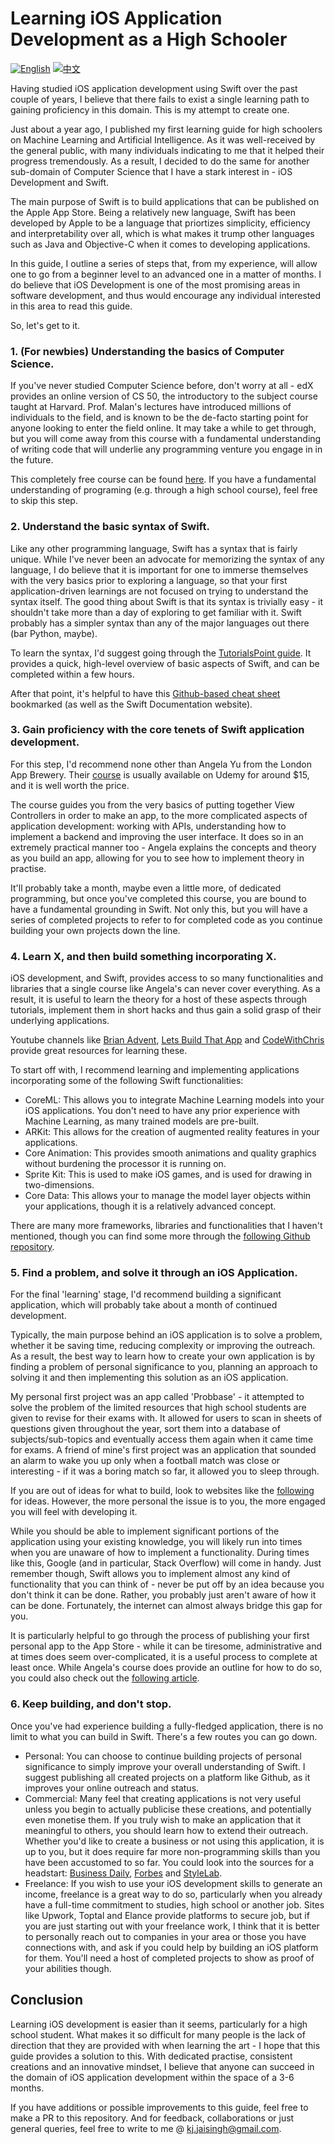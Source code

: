 # Learning iOS Application Development as a High Schooler
<a href="./README.md"><img alt="English" src="https://img.shields.io/badge/English-lightgrey"></a>
<a href="./README-CN.md"><img alt="中文" src="https://img.shields.io/badge/中文-lightgrey"></a>

Having studied iOS application development using Swift over the past couple of years, I believe that there fails to exist a single learning path to gaining proficiency in this domain. This is my attempt to create one.

Just about a year ago, I published my first learning guide for high schoolers on Machine Learning and Artificial Intelligence. As it was well-received by the general public, with many individuals indicating to me that it helped their progress tremendously. As a result, I decided to do the same for another sub-domain of Computer Science that I have a stark interest in - iOS Development and Swift.

The main purpose of Swift is to build applications that can be published on the Apple App Store. Being a relatively new language, Swift has been developed by Apple to be a language that priortizes simplicity, efficiency and interpretability over all, which is what makes it trump other languages such as Java and Objective-C when it comes to developing applications. 

In this guide, I outline a series of steps that, from my experience, will allow one to go from a beginner level to an advanced one in a matter of months. I do believe that iOS Development is one of the most promising areas in software development, and thus would encourage any individual interested in this area to read this guide.

So, let's get to it.

### 1. (For newbies) Understanding the basics of Computer Science.
If you've never studied Computer Science before, don't worry at all - edX provides an online version of CS 50, the introductory to the subject course taught at Harvard. Prof. Malan's lectures have introduced millions of individuals to the field, and is known to be the de-facto starting point for anyone looking to enter the field online. It may take a while to get through, but you will come away from this course with a fundamental understanding of writing code that will underlie any programming venture you engage in in the future.

This completely free course can be found [here](https://www.edx.org/learn/computer-science/harvard-university-cs50-s-introduction-to-computer-science). If you have a fundamental understanding of programing (e.g. through a high school course), feel free to skip this step. 

### 2. Understand the basic syntax of Swift.
Like any other programming language, Swift has a syntax that is fairly unique. While I've never been an advocate for memorizing the syntax of any language, I do believe that it is important for one to immerse themselves with the very basics prior to exploring a language, so that your first application-driven learnings are not focused on trying to understand the syntax itself. The good thing about Swift is that its syntax is trivially easy - it shouldn't take more than a day of exploring to get familiar with it. Swift probably has a simpler syntax than any of the major languages out there (bar Python, maybe).

To learn the syntax, I'd suggest going through the [TutorialsPoint guide](https://www.tutorialspoint.com/swift/swift_basic_syntax.htm). It provides a quick, high-level overview of basic aspects of Swift, and can be completed within a few hours.

After that point, it's helpful to have this [Github-based cheat sheet](https://github.com/reinder42/SwiftCheatsheet) bookmarked (as well as the Swift Documentation website).

### 3. Gain proficiency with the core tenets of Swift application development.
For this step, I'd recommend none other than Angela Yu from the London App Brewery. Their [course](https://www.udemy.com/ios11-app-development-bootcamp/) is usually available on Udemy for around $15, and it is well worth the price.

The course guides you from the very basics of putting together View Controllers in order to make an app, to the more complicated aspects of application development: working with APIs, understanding how to implement a backend and improving the user interface. It does so in an extremely practical manner too - Angela explains the concepts and theory as you build an app, allowing for you to see how to implement theory in practise.

It'll probably take a month, maybe even a little more, of dedicated programming, but once you've completed this course, you are bound to have a fundamental grounding in Swift. Not only this, but you will have a series of completed projects to refer to for completed code as you continue building your own projects down the line.

### 4. Learn X, and then build something incorporating X.
iOS development, and Swift, provides access to so many functionalities and libraries that a single course like Angela's can never cover everything. As a result, it is useful to learn the theory for a host of these aspects through tutorials, implement them in short hacks and thus gain a solid grasp of their underlying applications.

Youtube channels like [Brian Advent](https://www.youtube.com/channel/UCysEngjfeIYapEER9K8aikw/featured), [Lets Build That App](https://www.youtube.com/channel/UCuP2vJ6kRutQBfRmdcI92mA) and [CodeWithChris](https://www.youtube.com/channel/UC2D6eRvCeMtcF5OGHf1-trw) provide great resources for learning these. 

To start off with, I recommend learning and implementing applications incorporating some of the following Swift functionalities:
- CoreML: This allows you to integrate Machine Learning models into your iOS applications. You don't need to have any prior experience with Machine Learning, as many trained models are pre-built.
- ARKit: This allows for the creation of augmented reality features in your applications.
- Core Animation: This provides smooth animations and quality graphics without burdening the processor it is running on.
- Sprite Kit: This is used to make iOS games, and is used for drawing in two-dimensions.
- Core Data: This allows your to manage the model layer objects within your applications, though it is a relatively advanced concept.

There are many more frameworks, libraries and functionalities that I haven't mentioned, though you can find some more through the [following Github repository](https://github.com/Wolg/awesome-swift).

### 5. Find a problem, and solve it through an iOS Application.
For the final 'learning' stage, I'd recommend building a significant application, which will probably take about a month of continued development.

Typically, the main purpose behind an iOS application is to solve a problem, whether it be saving time, reducing complexity or improving the outreach. As a result, the best way to learn how to create your own application is by finding a problem of personal significance to you, planning an approach to solving it and then implementing this solution as an iOS application.

My personal first project was an app called 'Probbase' - it attempted to solve the problem of the limited resources that high school students are given to revise for their exams with. It allowed for users to scan in sheets of questions given throughout the year, sort them into a database of subjects/sub-topics and eventually access them again when it came time for exams. A friend of mine's first project was an application that sounded an alarm to wake you up only when a football match was close or interesting - if it was a boring match so far, it allowed you to sleep through.

If you are out of ideas for what to build, look to websites like the [following](https://www.ideaswatch.com/startup-ideas/app) for ideas. However, the more personal the issue is to you, the more engaged you will feel with developing it.

While you should be able to implement significant portions of the application using your existing knowledge, you will likely run into times when you are unaware of how to implement a functionality. During times like this, Google (and in particular, Stack Overflow) will come in handy. Just remember though, Swift allows you to implement almost any kind of functionality that you can think of - never be put off by an idea because you don't think it can be done. Rather, you probably just aren't aware of how it can be done. Fortunately, the internet can almost always bridge this gap for you.

It is particularly helpful to go through the process of publishing your first personal app to the App Store - while it can be tiresome, administrative and at times does seem over-complicated, it is a useful process to complete at least once. While Angela's course does provide an outline for how to do so, you could also check out the [following article](https://medium.com/@the_manifest/how-to-publish-your-app-on-apples-app-store-in-2018-f76f22a5c33a).

### 6. Keep building, and don't stop.
Once you've had experience building a fully-fledged application, there is no limit to what you can build in Swift. There's a few routes you can go down.
- Personal: You can choose to continue building projects of personal significance to simply improve your overall understanding of Swift. I suggest publishing all created projects on a platform like Github, as it improves your online outreach and status.
- Commercial: Many feel that creating applications is not very useful unless you begin to actually publicise these creations, and potentially even monetise them. If you truly wish to make an application that it meaningful to others, you should learn how to extend their outreach. Whether you'd like to create a business or not using this application, it is up to you, but it does require far more non-programming skills than you have been accustomed to so far. You could look into the sources for a headstart: [Business Daily](https://www.businessnewsdaily.com/4686-how-to-start-a-business.html), [Forbes](https://www.forbes.com/sites/allbusiness/2015/11/07/65-simple-ways-to-promote-your-mobile-app/#45863cf748c4) and [StyleLab](https://r-stylelab.com/company/blog/mobile-technologies/how-to-monetize-ios-app-in-2017-beyond).
- Freelance: If you wish to use your iOS development skills to generate an income, freelance is a great way to do so, particularly when you already have a full-time commitment to studies, high school or another job. Sites like Upwork, Toptal and Elance provide platforms to secure job, but if you are just starting out with your freelance work, I think that it is better to personally reach out to companies in your area or those you have connections with, and ask if you could help by building an iOS platform for them. You'll need a host of completed projects to show as proof of your abilities though.

## Conclusion
Learning iOS development is easier than it seems, particularly for a high school student. What makes it so difficult for many people is the lack of direction that they are provided with when learning the art - I hope that this guide provides a solution to this. With dedicated practise, consistent creations and an innovative mindset, I believe that anyone can succeed in the domain of iOS application development within the space of a 3-6 months.

If you have additions or possible improvements to this guide, feel free to make a PR to this repository. And for feedback, collaborations or just general queries, feel free to write to me @ [kj.jaisingh@gmail.com](mailto:kj.jaisingh@gmail.com).
